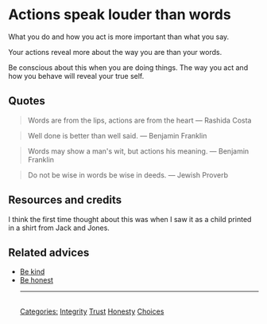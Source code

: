 # Actions speak louder than words

What you do and how you act is more important than what you say.

Your actions reveal more about the way you are than your words.

Be conscious about this when you are doing things. The way you act and how you behave will reveal your true self.


## Quotes

> Words are from the lips, actions are from the heart ― Rashida Costa

> Well done is better than well said. ― Benjamin Franklin

> Words may show a man's wit, but actions his meaning. ― Benjamin Franklin

> Do not be wise in words be wise in deeds. ― Jewish Proverb 

## Resources and credits

I think the first time thought about this was when I saw it as a child printed in a shirt from Jack and Jones.

## Related advices

- [Be kind](../Be%20kind/index.md)
- [Be honest](../Be%20honest/index.md)<hr/><br/>[Categories:](../Categories/index.md) [Integrity](../Categories/Integrity.md) [Trust](../Categories/Trust.md) [Honesty](../Categories/Honesty.md) [Choices](../Categories/Choices.md)